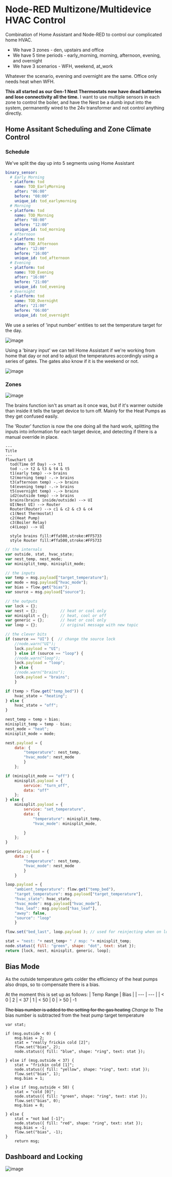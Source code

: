 # Node-RED Multizone/Multidevice HVAC Control
Combination of Home Assistant and Node-RED to control our complicated home HVAC.

- We have 3 zones - den, upstairs and office
- We have 5 time periods - early_morning, morning, afternoon, evening, and overnight
- We have 3 scenarios - WFH, weekend, at_work

Whatever the scenario, evening and overnight are the same. Office only needs heat when WFH.

**This all started as our Gen-1 Nest Thermostats now have dead batteries and lose connectivity all the time.** I want to use multiple sensors in each zone to control the boiler, and have the Nest be a dumb input into the system, permanently wired to the 24v transformer and not control anything directly.

## Home Assitant Scheduling and Zone Climate Control

### Schedule
We've split the day up into 5 segments using Home Assistant

```yaml
binary_sensor:
  # Early Morning
  - platform: tod
    name: TOD_EarlyMorning
    after: "06:00"
    before: "08:00"
    unique_id: tod_earlymorning
  # Morning
  - platform: tod
    name: TOD_Morning
    after: "08:00"
    before: "12:00"
    unique_id: tod_morning
  # Afternoon
  - platform: tod
    name: TOD_Afternoon
    after: "12:00"
    before: "16:00"
    unique_id: tod_afternoon
  # Evening
  - platform: tod
    name: TOD_Evening
    after: "16:00"
    before: "21:00"
    unique_id: tod_evening
  # Overnight
  - platform: tod
    name: TOD_Overnight
    after: "21:00"
    before: "06:00"
    unique_id: tod_overnight
```
We use a series of 'input number' entities to set the temperature target for the day.

![image](https://github.com/MadJalapeno/Node-RED-HVAC/assets/12914929/8ca5432f-a1b4-4777-8b6c-3dc41a4495c9)

Using a 'binary input' we can tell Home Assistant if we're working from home that day or not and to adjust the temperatures accordingly using a series of gates. The gates also know if it is the weekend or not.

![image](https://github.com/MadJalapeno/Node-RED-HVAC/assets/12914929/4c607fc7-c6b9-44e1-8f3d-7ee76900b5cb)

### Zones

![image](https://github.com/MadJalapeno/Node-RED-HVAC/assets/12914929/0f61eb06-c7a2-4039-a7a2-68782c2791dd)

The brains function isn't as smart as it once was, but if it's warmer outside than inside it tells the target device to turn off. Mainly for the Heat Pumps as they get confused easily.

The 'Router' function is now the one doing all the hard work, splitting the inputs into information for each target device, and detecting if there is a manual override in place.

```mermaid
---
Title
---
flowchart LR
  tod(Time Of Day) --> t1
  tod -.-> t2 & t3 & t4 & t5
  t1(early temp) --> brains
  t2(morning temp) -.-> brains
  t3(afternoon temp) -.-> brains
  t4(evening temp) -.-> brains
  t5(overnight temp) -.-> brains
  id2(outside temp) --> brains
  brains(brains inside/outside) --> UI
  UI(Nest UI) --> Router
  Router(Router) --> c1 & c2 & c3 & c4
  c1(Nest Thermostat)
  c2(Heat Pump)
  c3(Boiler Relay)
  c4(Loop) --> UI

  style brains fill:#ffa500,stroke:#FF5733
  style Router fill:#ffa500,stroke:#FF5733
```

```javascript
// the internals
var outside, stat, hvac_state;
var nest_temp, nest_mode;
var minisplit_temp, minisplit_mode;

// the inputs
var temp = msg.payload["target_temperature"]; 
var mode = msg.payload["hvac_mode"];
var bias = flow.get("bias");
var source = msg.payload["source"];

// the outputs
var lock = {};
var nest = {};          // heat or cool only
var minisplit = {};     // heat, cool or off
var generic = {};       // heat or cool only
var loop = {};          // original message with new topic

// the clever bits
if (source == "UI") {  // change the source lock
    //node.warn("UI");    
    lock.payload = "UI";
    } else if (source == "loop") {
    //node.warn("loop");
    lock.payload = "loop";
    } else {
    //node.warn("brains");
    lock.payload = "brains";
    }

if (temp > flow.get("temp_bed")) {
    hvac_state = "heating";
} else {
    hvac_state = "off";
}

nest_temp = temp + bias;
minisplit_temp = temp - bias;
nest_mode = "heat";
minisplit_mode = mode;

nest.payload = {
    data: {
        "temperature": nest_temp,
        "hvac_mode": nest_mode
        }
    };

if (minisplit_mode == "off") {
    minisplit.payload = {
        service: "turn_off",
        data: "off"
    };
} else {
    minisplit.payload = {
        service: "set_temperature",
        data: {
            "temperature": minisplit_temp,
            "hvac_mode": minisplit_mode,

        }
    };
}

generic.payload = {
    data : {
        "temperature": nest_temp,
        "hvac_mode": nest_mode
        }
    }

loop.payload = {
    "ambient_temperature": flow.get("temp_bed"),
    "target_temperature": msg.payload["target_temperature"],
    "hvac_state": hvac_state,
    "hvac_mode": msg.payload["hvac_mode"],
    "has_leaf": msg.payload["has_leaf"],
    "away": false,
    "source": "loop"
    }

flow.set("bed_last", loop.payload ); // used for reinjecting when on lock

stat = "nest: "+ nest_temp+ " / msp: "+ minisplit_temp;
node.status({ fill: "green", shape: "dot", text: stat });
return [lock, nest, minisplit, generic, loop];
```

## Bias Mode
As the outside temperature gets colder the efficiency of the heat pumps also drops, so to compensate there is a bias.

At the moment this is set up as follows:
| Temp Range | Bias |
| --- | --- |
| < 0 | 2
| < 37 | 1
| < 50 | 0
| > 50 | -1

~~The bias number is added to the setting for the gas heating~~ _Change to_ The bias number is subtracted from the heat pump target temperature
```
var stat;

if (msg.outside < 0) {
    msg.bias = 2;
    stat = "really frickin cold [2]";
    flow.set("bias", 2);
    node.status({ fill: "blue", shape: "ring", text: stat });

} else if (msg.outside < 37) {
    stat = "frickin cold [1]";
    node.status({ fill: "yellow", shape: "ring", text: stat });
    flow.set("bias", 1);    
    msg.bias = 1;

} else if (msg.outside < 50) {
    stat = "cold [0]";
    node.status({ fill: "green", shape: "ring", text: stat }); 
    flow.set("bias", 0);   
    msg.bias = 0;

} else {
    stat = "not bad [-1]";
    node.status({ fill: "red", shape: "ring", text: stat });    
    msg.bias = -1;
    flow.set("bias", -1);
}
    return msg; 
```

## Dashboard and Locking

![image](https://github.com/MadJalapeno/Node-RED-HVAC/assets/12914929/ef1c2758-5f75-42a6-b1ed-a92132586cb4)

